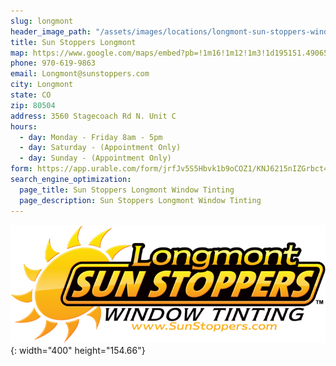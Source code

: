 ```yaml
---
slug: longmont
header_image_path: "/assets/images/locations/longmont-sun-stoppers-window-tinting_location.jpg"
title: Sun Stoppers Longmont
map: https://www.google.com/maps/embed?pb=!1m16!1m12!1m3!1d195151.49065602577!2d-105.27640342712402!3d40.15916439538874!2m3!1f0!2f0!3f0!3m2!1i1024!2i768!4f13.1!2m1!1sSun%20Stoppers%20Window%20Tinting!5e0!3m2!1sen!2sus!4v1726938354573!5m2!1sen!2sus
phone: 970-619-9863
email: Longmont@sunstoppers.com
city: Longmont
state: CO
zip: 80504
address: 3560 Stagecoach Rd N. Unit C
hours:
  - day: Monday - Friday 8am - 5pm
  - day: Saturday - (Appointment Only)
  - day: Sunday - (Appointment Only)
form: https://app.urable.com/form/jrfJv5S5Hbvk1b9oCOZ1/KNJ6215nIZGrbct4j7Re
search_engine_optimization:
  page_title: Sun Stoppers Longmont Window Tinting
  page_description: Sun Stoppers Longmont Window Tinting
---
```


![](/assets/images/locations/Sunstoppers_Trasparent-Longmont-logo.png){: width="400" height="154.66"}
